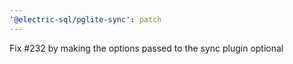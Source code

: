 ```yaml
---
'@electric-sql/pglite-sync': patch
---
```


Fix #232 by making the options passed to the sync plugin optional
